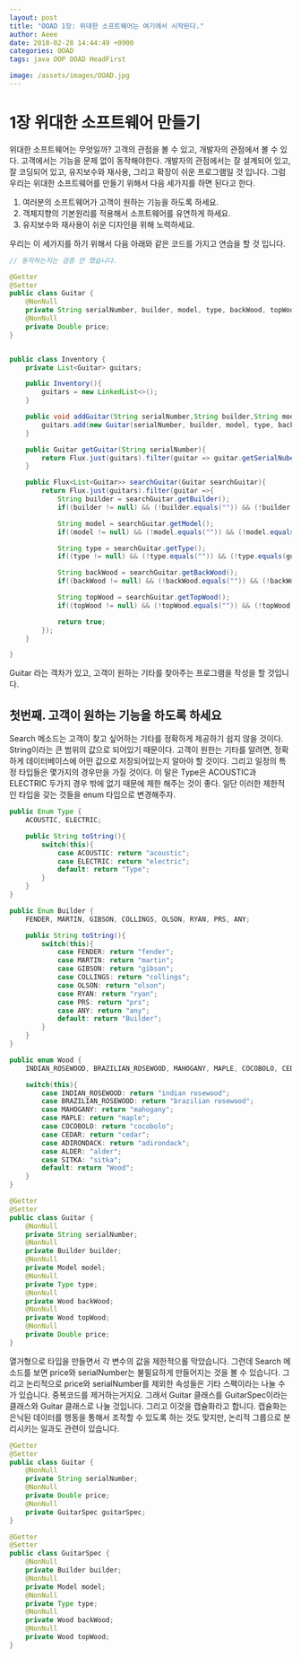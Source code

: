 ```yaml
---
layout: post 
title: "OOAD 1장: 위대한 소프트웨어는 여기에서 시작된다." 
author: Aeee 
date: 2018-02-28 14:44:49 +0900 
categories: OOAD 
tags: java OOP OOAD HeadFirst

image: /assets/images/OOAD.jpg
---
```


# 1장 위대한 소프트웨어 만들기

위대한 소프트웨어는 무엇일까? 고객의 관점을 볼 수 있고, 개발자의 관점에서 볼 수 있다. 고객에서는 기능을 문제 없이 동작해야한다. 개발자의 관점에서는 잘 설계되어 있고, 잘 코딩되어 있고, 유지보수와 재사용, 그리고 확장이 쉬운 프로그램일 것 입니다. 그럼 우리는 위대한 소프트웨어를 만들기 위해서 다음 세가지를 하면 된다고 한다.

1. 여러분의 소프트웨어가 고객이 원하는 기능을 하도록 하세요.
2. 객체지향의 기본원리를 적용해서 소프트웨어를 유연하게 하세요.
3. 유지보수와 재사용이 쉬운 디자인을 위해 노력하세요.

우리는 이 세가지를 하기 위해서 다음 아래와 같은 코드를 가지고 연습을 할 것 입니다.

```java
// 동작하는지는 검증 안 했습니다.

@Getter
@Setter
public class Guitar {
    @NonNull
    private String serialNumber, builder, model, type, backWood, topWood;
    @NonNull
    private Double price;
}


public class Inventory {
    private List<Guitar> guitars;

    public Inventory(){
        guitars = new LinkedList<>();
    }

    public void addGuitar(String serialNumber,String builder,String model,String type,String backWood,String topWood,Double price){
        guitars.add(new Guitar(serialNumber, builder, model, type, backWood, topWood, price));
    }

    public Guitar getGuitar(String serialNumber){
        return Flux.just(guitars).filter(guitar => guitar.getSerialNuber().equals(serialNumber));
    }

    public Flux<List<Guitar>> searchGuitar(Guitar searchGuitar){
        return Flux.just(guitars).filter(guitar =>{
            String builder = searchGuitar.getBuilder();
            if((builder != null) && (!builder.equals("")) && (!builder.equals(guitar.getBuilder()))) return false;

            String model = searchGuitar.getModel();
            if((model != null) && (!model.equals("")) && (!model.equals(guitar.getModel()))) return false;

            String type = searchGuitar.getType();
            if((type != null) && (!type.equals("")) && (!type.equals(guitar.getType()))) return false;

            String backWood = searchGuitar.getBackWood();
            if((backWood != null) && (!backWood.equals("")) && (!backWood.equals(guitar.getBackWood()))) return false;

            String topWood = searchGuitar.getTopWood();
            if((topWood != null) && (!topWood.equals("")) && (!topWood.equals(guitar.getTopWood()))) return false;

            return true;
        });
    }

}
```

Guitar 라는 객차가 있고, 고객이 원하는 기타를 찾아주는 프로그램을 작성을 할 것입니다.

## 첫번째. 고객이 원하는 기능을 하도록 하세요

Search 메소드는 고객이 찾고 싶어하는 기타를 정확하게 제공하기 쉽지 않을 것이다. String이라는 큰 범위의 값으로 되어있기 때문이다. 고객이 원한는 기타를 알려면, 정확하게 데이터베이스에 어떤 값으로 저장되어있는지 알아야 할 것이다. 그리고 일정의 특정 타입들은 몇가지의 경우만을 가질 것이다. 이 말은 Type은 ACOUSTIC과 ELECTRIC 두가지 경우 밖에 없기 때문에 제한 해주는 것이 좋다. 일단 이러한 제한적인 타입을 갖는 것들을 enum 타입으로 변경해주자.

```java
public Enum Type {
    ACOUSTIC, ELECTRIC;

    public String toString(){
        switch(this){
            case ACOUSTIC: return "acoustic";
            case ELECTRIC: return "electric";
            default: return "Type";
        }
    }
}

public Enum Builder {
    FENDER, MARTIN, GIBSON, COLLINGS, OLSON, RYAN, PRS, ANY;

    public String toString(){
        switch(this){
            case FENDER: return "fender";
            case MARTIN: return "martin";
            case GIBSON: return "gibson";
            case COLLINGS: return "collings";
            case OLSON: return "olson";
            case RYAN: return "ryan";
            case PRS: return "prs";
            case ANY: return "any";
            default: return "Builder";
        }
    }
}

public enum Wood {
    INDIAN_ROSEWOOD, BRAZILIAN_ROSEWOOD, MAHOGANY, MAPLE, COCOBOLO, CEDAR, ADIRONDACK, ALDER, SITKA;

    switch(this){
        case INDIAN_ROSEWOOD: return "indian rosewood";
        case BRAZILIAN_ROSEWOOD: return "brazilian rosewood";
        case MAHOGANY: return "mahogany";
        case MAPLE: return "maple";
        case COCOBOLO: return "cocobolo";
        case CEDAR: return "cedar";
        case ADIRONDACK: return "adirondack";
        case ALDER: "alder";
        case SITKA: "sitka";
        default: return "Wood";
    }
}

@Getter
@Setter
public class Guitar {
    @NonNull
    private String serialNumber;
    @NonNull
    private Builder builder;
    @NonNull
    private Model model;
    @NonNull
    private Type type;
    @NonNull 
    private Wood backWood;
    @NonNull
    private Wood topWood;
    @NonNull
    private Double price;
}
```

열거형으로 타입을 만들면서 각 변수의 값을 제한적으롤 막았습니다. 그런데 Search 메소드를 보면 price와 serialNumber는 불필요하게 만들어지는 것을 볼 수 있습니다. 그리고 논리적으로 price와 serialNumber를 제외한 속성들은 기타 스펙이라는 나눌 수가 있습니다. 중복코드를 제거하는거지요. 그래서 Guitar 클래스를 GuitarSpec이라는 클래스와 Guitar 클래스로 나눌 것입니다. 그리고 이것을 캡슐화라고 합니다. 캡슐화는 은닉된 데이터를 행동을 통해서 조작할 수 있도록 하는 것도 맞지만, 논리적 그룹으로 분리시키는 일과도 관련이 있습니다.

```java
@Getter
@Setter
public class Guitar {
    @NonNull
    private String serialNumber;
    @NonNull
    private Double price;
    @NonNull
    private GuitarSpec guitarSpec;
}

@Getter
@Setter
public class GuitarSpec {
    @NonNull
    private Builder builder;
    @NonNull
    private Model model;
    @NonNull
    private Type type;
    @NonNull 
    private Wood backWood;
    @NonNull
    private Wood topWood;
}

```